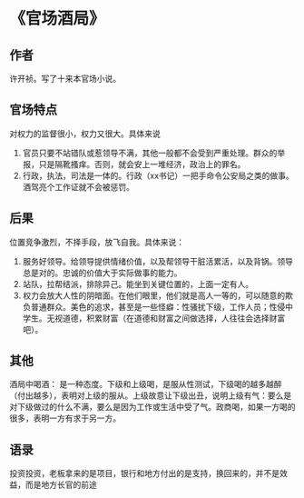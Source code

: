 # 《官场酒局》
## 作者
许开祯。写了十来本官场小说。 

## 官场特点
对权力的监督很小，权力又很大。具体来说
1. 官员只要不站错队或惹领导不满，其他一般都不会受到严重处理。群众的举报，只是隔靴搔痒。否则，就会安上一堆经济，政治上的罪名。
2. 行政，执法，司法是一体的。行政（xx书记）一把手命令公安局之类的做事。酒驾亮个工作证就不会被惩罚。

## 后果
位置竞争激烈，不择手段，放飞自我。具体来说：
1. 服务好领导。给领导提供情绪价值，以及帮领导干脏活累活，以及背锅。领导总是对的。忠诚的价值大于实际做事的能力。
2. 站队，拉帮结派，排除异己。能坐到关键位置的，上面一定有人。
3. 权力会放大人性的阴暗面。在他们眼里，他们就是高人一等的，可以随意的欺负普通群众。美色的追求，甚至是一些怪癖：性骚扰下级，工作人员；性侵中学生。无视道德，积累财富（在道德和财富之间做选择，人往往会选择财富吧）。

## 其他
酒局中喝酒： 是一种态度。下级和上级喝，是服从性测试，下级喝的越多越醉（付出越多），表明对上级的服从。上级故意让下级出丑，说明上级有气：要么是对下级做过的什么不满，要么是因为工作或生活中受了气。政商喝，如果一方喝的很多，表明一方有求于另一方。

## 语录
投资投资，老板拿来的是项目，银行和地方付出的是支持，换回来的，并不是效益，而是地方长官的前途
